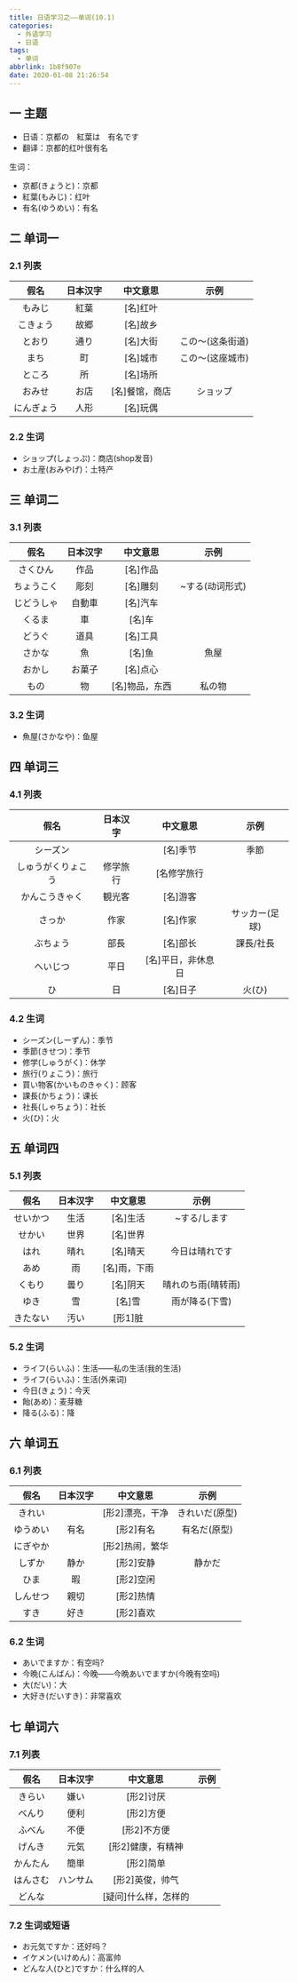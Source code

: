 ```yaml
---
title: 日语学习之——单词(10.1)
categories:
  - 外语学习
  - 日语
tags:
  - 单词
abbrlink: 1b8f907e
date: 2020-01-08 21:26:54
---
```

## 一 主题
* 日语：京都の　紅葉は　有名です
* 翻译：京都的红叶很有名

生词： 

* 京都(きょうと)：京都
* 紅葉(もみじ)：红叶
* 有名(ゆうめい)：有名

<!--more-->

## 二 单词一

### 2.1 列表

|    假名    | 日本汉字 |    中文意思    |       示例       |
| :--------: | :------: | :------------: | :--------------: |
|   もみじ   |   紅葉   |    [名]红叶    |                  |
|  こきょう  |   故郷   |    [名]故乡    |                  |
|   とおり   |   通り   |    [名]大街    | この～(这条街道) |
|    まち    |    町    |    [名]城市    | この～(这座城市) |
|   ところ   |    所    |    [名]场所    |                  |
|   おみせ   |   お店   | [名]餐馆，商店 |     ショップ     |
| にんぎょう |   人形   |    [名]玩偶    |                  |

### 2.2 生词

* ショップ(しょっぷ)：商店(shop发音)
* お土産(おみやげ)：土特产

## 三 单词二

### 3.1 列表

|    假名    | 日本汉字 |    中文意思    |      示例       |
| :--------: | :------: | :------------: | :-------------: |
|  さくひん  |   作品   |    [名]作品    |                 |
| ちょうこく |   彫刻   |    [名]雕刻    | ~する(动词形式) |
| じどうしゃ |  自動車  |    [名]汽车    |                 |
|   くるま   |    車    |     [名]车     |                 |
|   どうぐ   |   道具   |    [名]工具    |                 |
|   さかな   |    魚    |     [名]鱼     |      魚屋       |
|   おかし   |  お菓子  |    [名]点心    |                 |
|    もの    |    物    | [名]物品，东西 |     私の物      |

### 3.2 生词

* 魚屋(さかなや)：鱼屋

## 四 单词三

### 4.1 列表

|        假名        | 日本汉字 |      中文意思      |      示例      |
| :----------------: | :------: | :----------------: | :------------: |
|      シーズン      |          |      [名]季节      |      季節      |
| しゅうがくりょこう | 修学旅行 |    [名修学旅行     |                |
|   かんこうきゃく   |  観光客  |      [名]游客      |                |
|       さっか       |   作家   |      [名]作家      | サッカー(足球) |
|      ぶちょう      |   部長   |      [名]部长      |   課長/社長    |
|      へいじつ      |   平日   | [名]平日，非休息日 |                |
|         ひ         |    日    |      [名]日子      |     火(ひ)     |

### 4.2 生词

* シーズン(しーずん)：季节
* 季節(きせつ)：季节
* 修学(しゅうがく)：休学
* 旅行(りょこう)：旅行
* 買い物客(かいものきゃく)：顾客
* 課長(かちょう)：课长
* 社長(しゃちょう)：社长
* 火(ひ)：火

## 五 单词四

### 5.1 列表

|   假名   | 日本汉字 |   中文意思   |        示例        |
| :------: | :------: | :----------: | :----------------: |
| せいかつ |   生活   |   [名]生活   |    ~する/します    |
|  せかい  |   世界   |   [名]世界   |                    |
|   はれ   |   晴れ   |   [名]晴天   |   今日は晴れです   |
|   あめ   |    雨    | [名]雨，下雨 |                    |
|  くもり  |   曇り   |   [名]阴天   | 晴れのち雨(晴转雨) |
|   ゆき   |    雪    |    [名]雪    |   雨が降る(下雪)   |
| きたない |   汚い   |   [形1]脏    |                    |

### 5.2 生词

* ライフ(らいふ)：生活——私の生活(我的生活)
* ライフ(らいふ)：生活(外来词)
* 今日(きょう)：今天
* 飴(あめ)：麦芽糖
* 降る(ふる)：降

## 六 单词五

### 6.1 列表

|   假名   | 日本汉字 |    中文意思     |      示例      |
| :------: | :------: | :-------------: | :------------: |
|  きれい  |          | [形2]漂亮，干净 | きれいだ(原型) |
| ゆうめい |   有名   |    [形2]有名    |  有名だ(原型)  |
| にぎやか |          | [形2]热闹，繁华 |                |
|  しずか  |   静か   |    [形2]安静    |     静かだ     |
|   ひま   |    暇    |    [形2]空闲    |                |
| しんせつ |   親切   |    [形2]热情    |                |
|   すき   |   好き   |    [形2]喜欢    |                |

### 6.2 生词

* あいでますか：有空吗?
* 今晩(こんばん)：今晚——今晩あいでますか(今晚有空吗)
* 大(だい)：大
* 大好き(だいすき)：非常喜欢

## 七 单词六

### 7.1 列表

|   假名   | 日本汉字 |       中文意思       | 示例 |
| :------: | :------: | :------------------: | :--: |
|  きらい  |   嫌い   |      [形2]讨厌       |      |
|  べんり  |   便利   |      [形2]方便       |      |
|  ふべん  |   不便   |     [形2]不方便      |      |
|  げんき  |   元気   |  [形2]健康，有精神   |      |
| かんたん |   簡単   |      [形2]简单       |      |
| はんさむ | ハンサム |   [形2]英俊，帅气    |      |
|  どんな  |          | [疑问]什么样，怎样的 |      |

### 7.2 生词或短语

* お元気ですか：还好吗？
* イケメン(いけめん)：高富帅
* どんな人(ひと)ですか：什么样的人